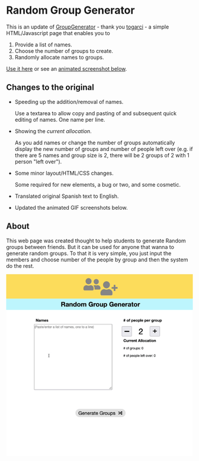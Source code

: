 # Random Group Generator

This is an update of [GroupGenerator](https://github.com/togarci/GroupGenerator) - thank you [togarci](https://github.com/togarci) - a simple HTML/Javascript page that enables you to 

1. Provide a list of names.
2. Choose the number of groups to create.
3. Randomly allocate names to groups.

[Use it here](https://djplaner.github.io/GroupGenerator/) or see an [animated screenshot below](#about).

## Changes to the original

- Speeding up the addition/removal of names.

    Use a textarea to allow copy and pasting of and subsequent quick editing of names. One name per line.

- Showing the _current allocation_.

    As you add names or change the number of groups automatically display the new number of groups and number of people left over (e.g. if there are 5 names and group size is 2, there will be 2 groups of 2 with 1 person "left over").

- Some minor layout/HTML/CSS changes.

    Some required for new elements, a bug or two, and some cosmetic.

- Translated original Spanish text to English.

- Updated the animated GIF screenshots below.

## About

This web page was created thought to help students to generate Random groups between friends. But it can be used for anyone that wanna to generate random groups. To that it is very simple, you just input the members and choose number of the people by group and then the system do the rest.

![](assets/GroupGenerator.gif)